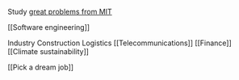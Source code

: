 Study [great problems from MIT](https://docs.google.com/document/d/1uwCSpyThaOQcfS3bWFroKhJ_Y_31ljPj_4l782x0lZs/edit?usp=drivesdk)

[[Software engineering]]

Industry
Construction
Logistics
[[Telecommunications]]
[[Finance]]
[[Climate sustainability]]

[[Pick a dream job]]
